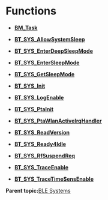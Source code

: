 # Functions

-   **[BM\_Task](GUID-71056F96-E278-4AEA-AE0B-D65C7EAE1BD8.md)**  

-   **[BT\_SYS\_AllowSystemSleep](GUID-A3699D37-929F-41C1-B357-DDC3341F781C.md)**  

-   **[BT\_SYS\_EnterDeepSleepMode](GUID-7447F936-573C-44E7-9EFC-CD5F346FA26A.md)**  

-   **[BT\_SYS\_EnterSleepMode](GUID-BE31794F-DD69-4FD8-97FD-3AB4A7A05D88.md)**  

-   **[BT\_SYS\_GetSleepMode](GUID-8A36D7D3-EBBA-4A0F-BA0E-7D11C4275A14.md)**  

-   **[BT\_SYS\_Init](GUID-BCF0C2C0-BD5D-4538-9BC1-B50223A49FF5.md)**  

-   **[BT\_SYS\_LogEnable](GUID-46DE193C-432C-45BD-B62B-0F2CE255CF08.md)**  

-   **[BT\_SYS\_PtaInit](GUID-DBD342CD-44EF-47ED-8B4A-ABF1F466AF57.md)**  

-   **[BT\_SYS\_PtaWlanActiveIrqHandler](GUID-057D9C4D-EA93-48CB-B28C-1090D04A5F7C.md)**  

-   **[BT\_SYS\_ReadVersion](GUID-0A6F27FE-8447-45A0-844A-232F66D55ABD.md)**  

-   **[BT\_SYS\_Ready4Idle](GUID-47BA7E71-8E92-479C-B467-3CF1584DCC70.md)**  

-   **[BT\_SYS\_RfSuspendReq](GUID-E33EFAFB-96F6-40D2-89B8-D36720590C60.md)**  

-   **[BT\_SYS\_TraceEnable](GUID-3A3691CA-2287-42E3-AEBB-8B792EF08585.md)**  

-   **[BT\_SYS\_TraceTimeSensEnable](GUID-09D3C676-0575-4531-8816-DEBCFDA03FC2.md)**  


**Parent topic:**[BLE Systems](GUID-2DF77F12-C1F8-4BBB-9D41-726783A6981E.md)


